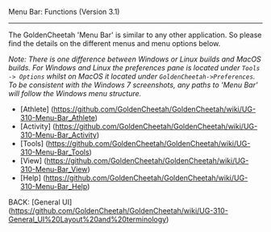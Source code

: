 Menu Bar: Functions (Version 3.1)
***

The GoldenCheetah 'Menu Bar' is similar to any other application. So please find the details on the different menus and menu options below.

_Note: There is one difference between Windows or Linux builds and MacOS builds. For Windows and Linux the preferences pane is located under `Tools -> Options` whilst on MacOS it located under `GoldenCheetah->Preferences`. To be consistent with the Windows 7 screenshots, any paths to 'Menu Bar' will follow the Windows menu structure._

* [Athlete] (https://github.com/GoldenCheetah/GoldenCheetah/wiki/UG-310-Menu-Bar_Athlete)
* [Activity] (https://github.com/GoldenCheetah/GoldenCheetah/wiki/UG-310-Menu-Bar_Activity)
* [Tools] (https://github.com/GoldenCheetah/GoldenCheetah/wiki/UG-310-Menu-Bar_Tools)
* [View] (https://github.com/GoldenCheetah/GoldenCheetah/wiki/UG-310-Menu-Bar_View)
* [Help] (https://github.com/GoldenCheetah/GoldenCheetah/wiki/UG-310-Menu-Bar_Help)

BACK: [General UI] (https://github.com/GoldenCheetah/GoldenCheetah/wiki/UG-310-General_UI%20Layout%20and%20terminology)


